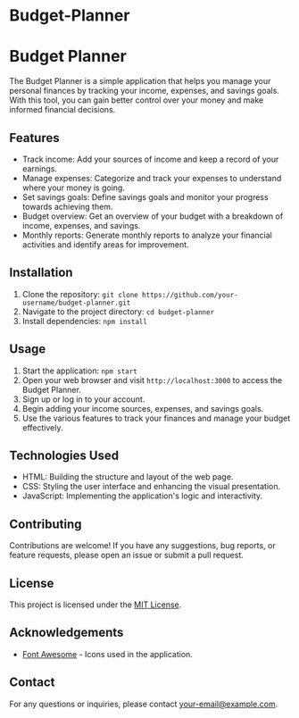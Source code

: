 # Budget-Planner
# Budget Planner

The Budget Planner is a simple application that helps you manage your personal finances by tracking your income, expenses, and savings goals. With this tool, you can gain better control over your money and make informed financial decisions.

## Features

- Track income: Add your sources of income and keep a record of your earnings.
- Manage expenses: Categorize and track your expenses to understand where your money is going.
- Set savings goals: Define savings goals and monitor your progress towards achieving them.
- Budget overview: Get an overview of your budget with a breakdown of income, expenses, and savings.
- Monthly reports: Generate monthly reports to analyze your financial activities and identify areas for improvement.

## Installation

1. Clone the repository: `git clone https://github.com/your-username/budget-planner.git`
2. Navigate to the project directory: `cd budget-planner`
3. Install dependencies: `npm install`

## Usage

1. Start the application: `npm start`
2. Open your web browser and visit `http://localhost:3000` to access the Budget Planner.
3. Sign up or log in to your account.
4. Begin adding your income sources, expenses, and savings goals.
5. Use the various features to track your finances and manage your budget effectively.

## Technologies Used

- HTML: Building the structure and layout of the web page.
- CSS: Styling the user interface and enhancing the visual presentation.
- JavaScript: Implementing the application's logic and interactivity.

## Contributing

Contributions are welcome! If you have any suggestions, bug reports, or feature requests, please open an issue or submit a pull request.

## License

This project is licensed under the [MIT License](https://opensource.org/licenses/MIT).

## Acknowledgements

- [Font Awesome](https://fontawesome.com/) - Icons used in the application.


## Contact

For any questions or inquiries, please contact [your-email@example.com](mailto:your-email@example.com).
